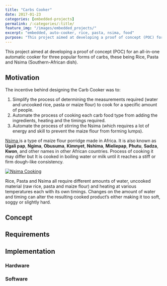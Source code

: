 ```yaml
---
title: "Carbs Cooker"
date: 2017-01-23
categories: [embedded-projects]
permalink: /:categories/:title/
feature_img: "/images/embedded_projects/"
excerpt: "embedded, auto-cooker, rice, pasta, nsima, food"
purpose: "This project aimed at developing a proof of concept (POC) for an all-in-one automatic cooker for three popular forms of carbs, these being Rice, Pasta and Nsima (Southern-African dish)."
---
```

This project aimed at developing a proof of concept (POC) for an all-in-one automatic cooker for three popular forms of carbs, these being Rice, Pasta and Nsima (Southern-African dish).

<h2 class="text-underline">Motivation</h2>

The incentive behind designing the Carb Cooker was to:
 1.	Simplify the process of determining the measurements required (water and uncooked rice, pasta or maize flour) to cook for a specific amount of people.
 2.	Automate the process of cooking each carb food type from adding the ingredients, heating and the timings required.
 3.	Automate the process of stirring the Nsima (which requires a lot of energy and skill to prevent the maize flour from forming lumps).

<a class="custom_link" href="https://en.wikipedia.org/wiki/Ugali">Nsima </a>is a type of maize flour porridge made in Africa. It is also known as **Ugali pap**, **Ngima**, **Obusuma**, **Kimnyet**, **Nshima**, **Mieliepap**, **Phutu**, **Sadza**, **Kwon**, and other names in other African countries. Process of cooking it may differ but It is cooked in boiling water or milk until it reaches a stiff or firm dough-like consistency.

 [![Nsima Cooking](http://img.youtube.com/vi/e3Qg-X7DNN8/0.jpg)](https://www.youtube.com/watch?v=e3Qg-X7DNN8 "Nsima Cooking")

 Rice, Pasta and Nsima all require different amounts of water, uncooked material (raw rice, pasta and maize flour) and heating at various temperatures each with its own timings. Changes on the amount of water and timing can alter the resulting cooked product’s either making it too soft, soggy or slightly hard.


<h2 class="text-underline">Concept</h2>

<h2 class="text-underline">Requirements</h2>

<h2 class="text-underline">Implementation</h2>

### Hardware

### Software
